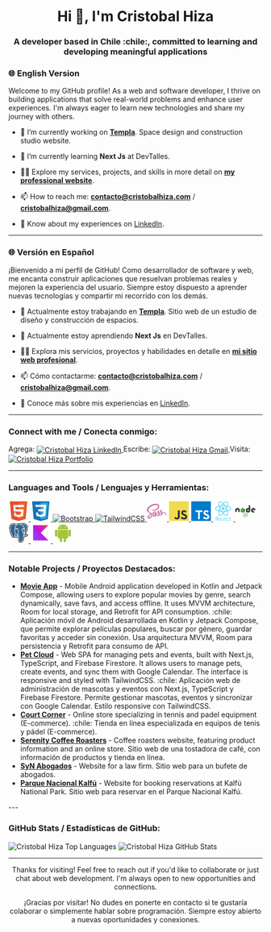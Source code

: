 <h1 align="center">Hi 👋, I'm Cristobal Hiza</h1>
<h3 align="center">A developer based in Chile :chile:, committed to learning and developing meaningful applications</h3>

<h3 id="english">🌐 English Version</h2>

<p>Welcome to my GitHub profile! As a web and software developer, I thrive on building applications that solve real-world problems and enhance user experiences. I'm always eager to learn new technologies and share my journey with others.</p>

- 🔭 I’m currently working on [**Templa**](https://templadesign.cl/inicio). Space design and construction studio website.

- 🌱 I’m currently learning **Next Js** at DevTalles.

- 👨‍💻 Explore my services, projects, and skills in more detail on [**my professional website**](https://cristobalhiza.com).

- 📫 How to reach me: **contacto@cristobalhiza.com** / **cristobalhiza@gmail.com**.

- 📄 Know about my experiences on [LinkedIn](https://www.linkedin.com/in/cristobal-hiza/).

---

<h3 id="español">🌐 Versión en Español</h2>

<p>¡Bienvenido a mi perfil de GitHub! Como desarrollador de software y web, me encanta construir aplicaciones que resuelvan problemas reales y mejoren la experiencia del usuario. Siempre estoy dispuesto a aprender nuevas tecnologías y compartir mi recorrido con los demás.</p>

- 🔭 Actualmente estoy trabajando en [**Templa**](https://templadesign.cl/inicio). Sitio web de un estudio de diseño y construcción de espacios.

- 🌱 Actualmente estoy aprendiendo **Next Js** en DevTalles.

- 👨‍💻 Explora mis servicios, proyectos y habilidades en detalle en [**mi sitio web profesional**](https://cristobalhiza.com).

- 📫 Cómo contactarme: **contacto@cristobalhiza.com** / **cristobalhiza@gmail.com**.

- 📄 Conoce más sobre mis experiencias en [LinkedIn](https://www.linkedin.com/in/cristobal-hiza/).

---

<h3 align="left">Connect with me / Conecta conmigo:</h3>
<p align="left">
Agrega:
  <a href="https://www.linkedin.com/in/cristobal-hiza/" target="blank">
    <img align="center" src="https://cdn-icons-png.flaticon.com/512/174/174857.png" alt="Cristobal Hiza LinkedIn" height="30" width="40" />
  </a>
Escribe:
  <a href="mailto:contacto@cristobalhiza.com" target="blank">
    <img align="center" src="https://cdn-icons-png.flaticon.com/512/281/281769.png" alt="Cristobal Hiza Gmail" height="30" width="40" />
  </a>
Visita:
<a href="https://cristobalhiza.com" target="_blank">
  <img align="center" src="https://cdn-icons-png.flaticon.com/512/841/841364.png" alt="Cristobal Hiza Portfolio" height="40" width="40" />
</a>

---

<h3 align="left">Languages and Tools / Lenguajes y Herramientas:</h3>
<p align="left"> 
<a href="https://developer.mozilla.org/en-US/docs/Web/HTML" target="_blank"> <img src="https://raw.githubusercontent.com/devicons/devicon/master/icons/html5/html5-original.svg" alt="HTML5" width="40" height="40"/> </a>
<a href="https://developer.mozilla.org/en-US/docs/Web/CSS" target="_blank"> <img src="https://raw.githubusercontent.com/devicons/devicon/master/icons/css3/css3-original.svg" alt="CSS3" width="40" height="40"/> </a>
<a href="https://getbootstrap.com/" target="_blank"> <img src="https://upload.wikimedia.org/wikipedia/commons/b/b2/Bootstrap_logo.svg" alt="Bootstrap" width="40" height="40"/> </a>
<a href="https://tailwindcss.com/" target="_blank"> <img src="https://i.ibb.co/L0RxWXG/tailwind.png" alt="TailwindCSS" width="40" height="40"/> </a>
<a href="https://sass-lang.com" target="_blank"> <img src="https://raw.githubusercontent.com/devicons/devicon/master/icons/sass/sass-original.svg" alt="Sass" width="40" height="40"/> </a>
<a href="https://developer.mozilla.org/en-US/docs/Web/JavaScript" target="_blank"> <img src="https://raw.githubusercontent.com/devicons/devicon/master/icons/javascript/javascript-original.svg" alt="JavaScript" width="40" height="40"/> </a> 
<a href="https://www.typescriptlang.org/" target="_blank"> <img src="https://raw.githubusercontent.com/devicons/devicon/master/icons/typescript/typescript-original.svg" alt="TypeScript" width="40" height="40"/> </a>
<a href="https://reactjs.org/" target="_blank"> <img src="https://raw.githubusercontent.com/devicons/devicon/master/icons/react/react-original-wordmark.svg" alt="React" width="40" height="40"/> </a> 
<a href="https://nodejs.org" target="_blank"> <img src="https://raw.githubusercontent.com/devicons/devicon/master/icons/nodejs/nodejs-original-wordmark.svg" alt="Node.js" width="40" height="40"/> </a>
<a href="https://www.postgresql.org/" target="_blank"> <img src="https://raw.githubusercontent.com/devicons/devicon/master/icons/postgresql/postgresql-original.svg" alt="PostgreSQL" width="40" height="40"/> </a>
<a href="https://kotlinlang.org" target="_blank"> 
    <img src="https://raw.githubusercontent.com/devicons/devicon/master/icons/kotlin/kotlin-original.svg" alt="Kotlin" width="40" height="40"/>
</a>
<a href="https://developer.android.com" target="_blank"> 
    <img src="https://raw.githubusercontent.com/devicons/devicon/master/icons/android/android-original.svg" alt="Android" width="40" height="40"/>
</a>
</p>

---
<h3 align="left">Notable Projects / Proyectos Destacados:</h3>
<ul>
  <li>
    <strong><a href="https://github.com/cristobalhiza/movie-app">Movie App</a></strong> - Mobile Android application developed in Kotlin and Jetpack Compose, allowing users to explore popular movies by genre, search dynamically, save favs, and access offline. It uses MVVM architecture, Room for local storage, and Retrofit for API consumption.  
   :chile: Aplicación móvil de Android desarrollada en Kotlin y Jetpack Compose, que permite explorar películas populares, buscar por género, guardar favoritas y acceder sin conexión. Usa arquitectura MVVM, Room para persistencia y Retrofit para consumo de API.
  </li>
  <li>
    <strong><a href="https://github.com/cristobalhiza/pet-cloud">Pet Cloud</a></strong> - Web SPA for managing pets and events, built with Next.js, TypeScript, and Firebase Firestore. It allows users to manage pets, create events, and sync them with Google Calendar. The interface is responsive and styled with TailwindCSS.  
   :chile: Aplicación web de administración de mascotas y eventos con Next.js, TypeScript y Firebase Firestore. Permite gestionar mascotas, eventos y sincronizar con Google Calendar. Estilo responsive con TailwindCSS.
  </li>
  <li>
    <strong><a href="https://github.com/cristobalhiza/proyectoFinalReact-Hiza">Court Corner</a></strong> - Online store specializing in tennis and padel equipment (E-commerce).  
    :chile: Tienda en línea especializada en equipos de tenis y pádel (E-commerce).
  </li>
  <li>
    <strong><a href="https://live-serenity-coffee-roasters.pantheonsite.io/">Serenity Coffee Roasters</a></strong> - Coffee roasters website, featuring product information and an online store.  
    Sitio web de una tostadora de café, con información de productos y tienda en línea.
  </li>
  <li>
    <strong><a href="https://github.com/cristobalhiza/SyN-Abogados">SyN Abogados</a></strong> - Website for a law firm.  
    Sitio web para un bufete de abogados.
  </li>
  <li>
    <strong><a href="https://github.com/cristobalhiza/ProyectoFinal-Hiza-Js">Parque Nacional Kalfú</a></strong> - Website for booking reservations at Kalfú National Park.  
    Sitio web para reservar en el Parque Nacional Kalfú.
  </li>
</ul>
---

<h3 align="left">GitHub Stats / Estadísticas de GitHub:</h3>
<p align="left">
  <img align="center" src="https://github-readme-stats.vercel.app/api/top-langs?username=cristobalhiza&layout=pie&theme=radical" alt="Cristobal Hiza Top Languages" />
  <img align="center" src="https://github-readme-stats.vercel.app/api?username=cristobalhiza&show_icons=true&locale=en&theme=radical&hide=issues,contribs" alt="Cristobal Hiza GitHub Stats" />
</p>

---

<p align="center">Thanks for visiting! Feel free to reach out if you'd like to collaborate or just chat about web development. I'm always open to new opportunities and connections.</p>

<p align="center">¡Gracias por visitar! No dudes en ponerte en contacto si te gustaría colaborar o simplemente hablar sobre programación. Siempre estoy abierto a nuevas oportunidades y conexiones.</p>
